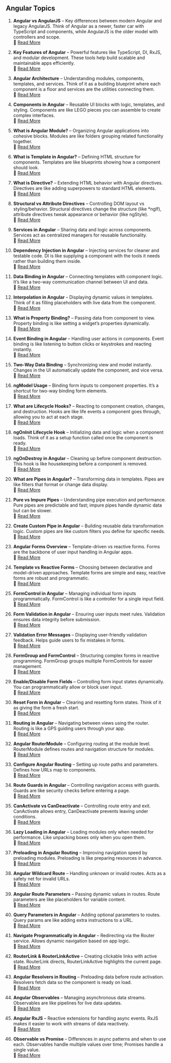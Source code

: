 ## Angular Topics

1. **Angular vs AngularJS** – Key differences between modern Angular and legacy AngularJS. Think of Angular as a newer, faster car with TypeScript and components, while AngularJS is the older model with controllers and scope.  
   🔗 [Read More](https://www.fullstackprep.dev/articles/webd/angular/angular-vs-angularjs)

2. **Key Features of Angular** – Powerful features like TypeScript, DI, RxJS, and modular development. These tools help build scalable and maintainable apps efficiently.  
   🔗 [Read More](https://www.fullstackprep.dev/articles/webd/angular/key-features-of-angular)

3. **Angular Architecture** – Understanding modules, components, templates, and services. Think of it as a building blueprint where each component is a floor and services are the utilities connecting them.  
   🔗 [Read More](https://www.fullstackprep.dev/articles/webd/angular/angular-architecture)

4. **Components in Angular** – Reusable UI blocks with logic, templates, and styling. Components are like LEGO pieces you can assemble to create complex interfaces.  
   🔗 [Read More](https://www.fullstackprep.dev/articles/webd/angular/components-in-angular)

5. **What is Angular Module?** – Organizing Angular applications into cohesive blocks. Modules are like folders grouping related functionality together.  
   🔗 [Read More](https://www.fullstackprep.dev/articles/webd/angular/what-is-angular-module)

6. **What is Template in Angular?** – Defining HTML structure for components. Templates are like blueprints showing how a component should look.  
   🔗 [Read More](https://www.fullstackprep.dev/articles/webd/angular/what-is-template-in-angular)

7. **What is Directive?** – Extending HTML behavior with Angular directives. Directives are like adding superpowers to standard HTML elements.  
   🔗 [Read More](https://www.fullstackprep.dev/articles/webd/angular/what-is-directive)

8. **Structural vs Attribute Directives** – Controlling DOM layout vs styling/behavior. Structural directives change the structure (like *ngIf), attribute directives tweak appearance or behavior (like ngStyle).  
   🔗 [Read More](https://www.fullstackprep.dev/articles/webd/angular/structural-vs-attribute-directives)

9. **Services in Angular** – Sharing data and logic across components. Services act as centralized managers for reusable functionality.  
   🔗 [Read More](https://www.fullstackprep.dev/articles/webd/angular/services-in-angular)

10. **Dependency Injection in Angular** – Injecting services for cleaner and testable code. DI is like supplying a component with the tools it needs rather than building them inside.  
    🔗 [Read More](https://www.fullstackprep.dev/articles/webd/angular/dependency-injection-angular)

11. **Data Binding in Angular** – Connecting templates with component logic. It’s like a two-way communication channel between UI and data.  
    🔗 [Read More](https://www.fullstackprep.dev/articles/webd/angular/data-binding-angular)

12. **Interpolation in Angular** – Displaying dynamic values in templates. Think of it as filling placeholders with live data from the component.  
    🔗 [Read More](https://www.fullstackprep.dev/articles/webd/angular/interpolation-in-angular)

13. **What is Property Binding?** – Passing data from component to view. Property binding is like setting a widget’s properties dynamically.  
    🔗 [Read More](https://www.fullstackprep.dev/articles/webd/angular/what-is-property-binding)

14. **Event Binding in Angular** – Handling user actions in components. Event binding is like listening to button clicks or keystrokes and reacting instantly.  
    🔗 [Read More](https://www.fullstackprep.dev/articles/webd/angular/event-binding)

15. **Two-Way Data Binding** – Synchronizing view and model instantly. Changes in the UI automatically update the component, and vice versa.  
    🔗 [Read More](https://www.fullstackprep.dev/articles/webd/angular/two-way-data-binding)

16. **ngModel Usage** – Binding form inputs to component properties. It’s a shortcut for two-way binding form elements.  
    🔗 [Read More](https://www.fullstackprep.dev/articles/webd/angular/ngmodel-usage)

17. **What are Lifecycle Hooks?** – Reacting to component creation, changes, and destruction. Hooks are like life events a component goes through, allowing you to act at each stage.  
    🔗 [Read More](https://www.fullstackprep.dev/articles/webd/angular/what-are-lifecycle-hooks)

18. **ngOnInit Lifecycle Hook** – Initializing data and logic when a component loads. Think of it as a setup function called once the component is ready.  
    🔗 [Read More](https://www.fullstackprep.dev/articles/webd/angular/ngoninit-lifecycle-hook)

19. **ngOnDestroy in Angular** – Cleaning up before component destruction. This hook is like housekeeping before a component is removed.  
    🔗 [Read More](https://www.fullstackprep.dev/articles/webd/angular/ngondestroy-angular)

20. **What are Pipes in Angular?** – Transforming data in templates. Pipes are like filters that format or change data display.  
    🔗 [Read More](https://www.fullstackprep.dev/articles/webd/angular/what-are-pipes-in-angular)

21. **Pure vs Impure Pipes** – Understanding pipe execution and performance. Pure pipes are predictable and fast; impure pipes handle dynamic data but can be slower.  
    🔗 [Read More](https://www.fullstackprep.dev/articles/webd/angular/pure-vs-impure-pipes)

22. **Create Custom Pipe in Angular** – Building reusable data transformation logic. Custom pipes are like custom filters you define for specific needs.  
    🔗 [Read More](https://www.fullstackprep.dev/articles/webd/angular/create-custom-pipe-angular)

23. **Angular Forms Overview** – Template-driven vs reactive forms. Forms are the backbone of user input handling in Angular apps.  
    🔗 [Read More](https://www.fullstackprep.dev/articles/webd/angular/angular-forms)

24. **Template vs Reactive Forms** – Choosing between declarative and model-driven approaches. Template forms are simple and easy, reactive forms are robust and programmatic.  
    🔗 [Read More](https://www.fullstackprep.dev/articles/webd/angular/template-vs-reactive-forms)

25. **FormControl in Angular** – Managing individual form inputs programmatically. FormControl is like a controller for a single input field.  
    🔗 [Read More](https://www.fullstackprep.dev/articles/webd/angular/form-control)

26. **Form Validation in Angular** – Ensuring user inputs meet rules. Validation ensures data integrity before submission.  
    🔗 [Read More](https://www.fullstackprep.dev/articles/webd/angular/form-validation)

27. **Validation Error Messages** – Displaying user-friendly validation feedback. Helps guide users to fix mistakes in forms.  
    🔗 [Read More](https://www.fullstackprep.dev/articles/webd/angular/validation-error-messages)

28. **FormGroup and FormControl** – Structuring complex forms in reactive programming. FormGroup groups multiple FormControls for easier management.  
    🔗 [Read More](https://www.fullstackprep.dev/articles/webd/angular/formgroup-formcontrol)

29. **Enable/Disable Form Fields** – Controlling form input states dynamically. You can programmatically allow or block user input.  
    🔗 [Read More](https://www.fullstackprep.dev/articles/webd/angular/enable-disable-form-fields)

30. **Reset Form in Angular** – Clearing and resetting form states. Think of it as giving the form a fresh start.  
    🔗 [Read More](https://www.fullstackprep.dev/articles/webd/angular/reset-form-in-angular)

31. **Routing in Angular** – Navigating between views using the router. Routing is like a GPS guiding users through your app.  
    🔗 [Read More](https://www.fullstackprep.dev/articles/webd/angular/routing-in-angular)

32. **Angular RouterModule** – Configuring routing at the module level. RouterModule defines routes and navigation structure for modules.  
    🔗 [Read More](https://www.fullstackprep.dev/articles/webd/angular/angular-routermodule)

33. **Configure Angular Routing** – Setting up route paths and parameters. Defines how URLs map to components.  
    🔗 [Read More](https://www.fullstackprep.dev/articles/webd/angular/configure-angular-routing)

34. **Route Guards in Angular** – Controlling navigation access with guards. Guards are like security checks before entering a page.  
    🔗 [Read More](https://www.fullstackprep.dev/articles/webd/angular/route-guards)

35. **CanActivate vs CanDeactivate** – Controlling route entry and exit. CanActivate allows entry, CanDeactivate prevents leaving under conditions.  
    🔗 [Read More](https://www.fullstackprep.dev/articles/webd/angular/canactivate-vs-candeactivate)

36. **Lazy Loading in Angular** – Loading modules only when needed for performance. Like unpacking boxes only when you open them.  
    🔗 [Read More](https://www.fullstackprep.dev/articles/webd/angular/lazy-loading-angular)

37. **Preloading in Angular Routing** – Improving navigation speed by preloading modules. Preloading is like preparing resources in advance.  
    🔗 [Read More](https://www.fullstackprep.dev/articles/webd/angular/preloading-in-angular-routing)

38. **Angular Wildcard Route** – Handling unknown or invalid routes. Acts as a safety net for invalid URLs.  
    🔗 [Read More](https://www.fullstackprep.dev/articles/webd/angular/angular-wildcard-route)

39. **Angular Route Parameters** – Passing dynamic values in routes. Route parameters are like placeholders for variable content.  
    🔗 [Read More](https://www.fullstackprep.dev/articles/webd/angular/angular-route-parameters)

40. **Query Parameters in Angular** – Adding optional parameters to routes. Query params are like adding extra instructions to a URL.  
    🔗 [Read More](https://www.fullstackprep.dev/articles/webd/angular/query-parameters-angular)

41. **Navigate Programmatically in Angular** – Redirecting via the Router service. Allows dynamic navigation based on app logic.  
    🔗 [Read More](https://www.fullstackprep.dev/articles/webd/angular/navigate-programmatically)

42. **RouterLink & RouterLinkActive** – Creating clickable links with active state. RouterLink directs, RouterLinkActive highlights the current page.  
    🔗 [Read More](https://www.fullstackprep.dev/articles/webd/angular/routerlink-routerlinkactive)

43. **Angular Resolvers in Routing** – Preloading data before route activation. Resolvers fetch data so the component is ready on load.  
    🔗 [Read More](https://www.fullstackprep.dev/articles/webd/angular/angular-resolvers-routing)

44. **Angular Observables** – Managing asynchronous data streams. Observables are like pipelines for live data updates.  
    🔗 [Read More](https://www.fullstackprep.dev/articles/webd/angular/angular-observables)

45. **Angular RxJS** – Reactive extensions for handling async events. RxJS makes it easier to work with streams of data reactively.  
    🔗 [Read More](https://www.fullstackprep.dev/articles/webd/angular/angular-rxjs)

46. **Observable vs Promise** – Differences in async patterns and when to use each. Observables handle multiple values over time; Promises handle a single value.  
    🔗 [Read More](https://www.fullstackprep.dev/articles/webd/angular/observable-vs-promise)
